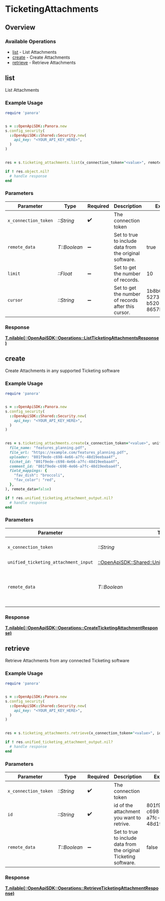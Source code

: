 # TicketingAttachments

## Overview

### Available Operations

* [list](#list) - List  Attachments
* [create](#create) - Create Attachments
* [retrieve](#retrieve) - Retrieve Attachments

## list

List  Attachments

### Example Usage

```ruby
require 'panora'


s = ::OpenApiSDK::Panora.new
s.config_security(
  ::OpenApiSDK::Shared::Security.new(
    api_key: "<YOUR_API_KEY_HERE>",
  )
)

    
res = s.ticketing_attachments.list(x_connection_token="<value>", remote_data=true, limit=10.0, cursor="1b8b05bb-5273-4012-b520-8657b0b90874")

if ! res.object.nil?
  # handle response
end

```

### Parameters

| Parameter                                               | Type                                                    | Required                                                | Description                                             | Example                                                 |
| ------------------------------------------------------- | ------------------------------------------------------- | ------------------------------------------------------- | ------------------------------------------------------- | ------------------------------------------------------- |
| `x_connection_token`                                    | *::String*                                              | :heavy_check_mark:                                      | The connection token                                    |                                                         |
| `remote_data`                                           | *T::Boolean*                                            | :heavy_minus_sign:                                      | Set to true to include data from the original software. | true                                                    |
| `limit`                                                 | *::Float*                                               | :heavy_minus_sign:                                      | Set to get the number of records.                       | 10                                                      |
| `cursor`                                                | *::String*                                              | :heavy_minus_sign:                                      | Set to get the number of records after this cursor.     | 1b8b05bb-5273-4012-b520-8657b0b90874                    |

### Response

**[T.nilable(::OpenApiSDK::Operations::ListTicketingAttachmentsResponse)](../../models/operations/listticketingattachmentsresponse.md)**




## create

Create Attachments in any supported Ticketing software

### Example Usage

```ruby
require 'panora'


s = ::OpenApiSDK::Panora.new
s.config_security(
  ::OpenApiSDK::Shared::Security.new(
    api_key: "<YOUR_API_KEY_HERE>",
  )
)

    
res = s.ticketing_attachments.create(x_connection_token="<value>", unified_ticketing_attachment_input=::OpenApiSDK::Shared::UnifiedTicketingAttachmentInput.new(
  file_name: "features_planning.pdf",
  file_url: "https://example.com/features_planning.pdf",
  uploader: "801f9ede-c698-4e66-a7fc-48d19eebaa4f",
  ticket_id: "801f9ede-c698-4e66-a7fc-48d19eebaa4f",
  comment_id: "801f9ede-c698-4e66-a7fc-48d19eebaa4f",
  field_mappings: {
    "fav_dish": "broccoli",
    "fav_color": "red",
  },
), remote_data=false)

if ! res.unified_ticketing_attachment_output.nil?
  # handle response
end

```

### Parameters

| Parameter                                                                                                       | Type                                                                                                            | Required                                                                                                        | Description                                                                                                     |
| --------------------------------------------------------------------------------------------------------------- | --------------------------------------------------------------------------------------------------------------- | --------------------------------------------------------------------------------------------------------------- | --------------------------------------------------------------------------------------------------------------- |
| `x_connection_token`                                                                                            | *::String*                                                                                                      | :heavy_check_mark:                                                                                              | The connection token                                                                                            |
| `unified_ticketing_attachment_input`                                                                            | [::OpenApiSDK::Shared::UnifiedTicketingAttachmentInput](../../models/shared/unifiedticketingattachmentinput.md) | :heavy_check_mark:                                                                                              | N/A                                                                                                             |
| `remote_data`                                                                                                   | *T::Boolean*                                                                                                    | :heavy_minus_sign:                                                                                              | Set to true to include data from the original Ticketing software.                                               |

### Response

**[T.nilable(::OpenApiSDK::Operations::CreateTicketingAttachmentResponse)](../../models/operations/createticketingattachmentresponse.md)**




## retrieve

Retrieve Attachments from any connected Ticketing software

### Example Usage

```ruby
require 'panora'


s = ::OpenApiSDK::Panora.new
s.config_security(
  ::OpenApiSDK::Shared::Security.new(
    api_key: "<YOUR_API_KEY_HERE>",
  )
)

    
res = s.ticketing_attachments.retrieve(x_connection_token="<value>", id="801f9ede-c698-4e66-a7fc-48d19eebaa4f", remote_data=false)

if ! res.unified_ticketing_attachment_output.nil?
  # handle response
end

```

### Parameters

| Parameter                                                         | Type                                                              | Required                                                          | Description                                                       | Example                                                           |
| ----------------------------------------------------------------- | ----------------------------------------------------------------- | ----------------------------------------------------------------- | ----------------------------------------------------------------- | ----------------------------------------------------------------- |
| `x_connection_token`                                              | *::String*                                                        | :heavy_check_mark:                                                | The connection token                                              |                                                                   |
| `id`                                                              | *::String*                                                        | :heavy_check_mark:                                                | id of the attachment you want to retrive.                         | 801f9ede-c698-4e66-a7fc-48d19eebaa4f                              |
| `remote_data`                                                     | *T::Boolean*                                                      | :heavy_minus_sign:                                                | Set to true to include data from the original Ticketing software. | false                                                             |

### Response

**[T.nilable(::OpenApiSDK::Operations::RetrieveTicketingAttachmentResponse)](../../models/operations/retrieveticketingattachmentresponse.md)**


